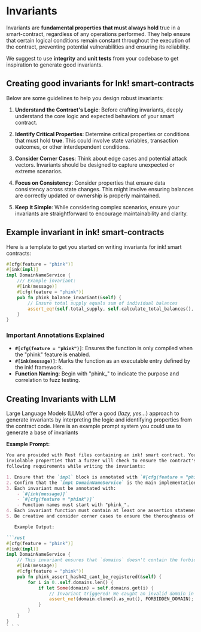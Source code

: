 # Invariants

Invariants are **fundamental properties that must always hold** true in a smart-contract, regardless of any operations
performed. They help ensure that certain logical conditions remain constant throughout the
execution of the contract, preventing potential vulnerabilities and ensuring its reliability.

We suggest to use **integrity** and **unit tests** from your codebase to get inspiration to generate good invariants.

## Creating good invariants for Ink! smart-contracts

Below are some guidelines to help you design robust invariants:

1. **Understand the Contract's Logic**: Before crafting invariants, deeply understand the core logic and expected
   behaviors of your smart contract.

2. **Identify Critical Properties**: Determine critical properties or conditions that must hold **true**. This could
   involve
   state variables, transaction outcomes, or other interdependent conditions.

3. **Consider Corner Cases**: Think about edge cases and potential attack vectors. Invariants should be designed to
   capture unexpected or extreme scenarios.

4. **Focus on Consistency**: Consider properties that ensure data consistency across state changes. This might involve
   ensuring balances are correctly updated or ownership is properly maintained.

5. **Keep it Simple**: While considering complex scenarios, ensure your invariants are straightforward to encourage
   maintainability and clarity.

## Example invariant in ink! smart-contracts

Here is a template to get you started on writing invariants for ink! smart contracts:

```rust
#[cfg(feature = "phink")]
#[ink(impl)]
impl DomainNameService {
    /// Example invariant:
    #[ink(message)]
    #[cfg(feature = "phink")]
    pub fn phink_balance_invariant(&self) {
        // Ensure total supply equals sum of individual balances
        assert_eq!(self.total_supply, self.calculate_total_balances(), "Balance invariant violated!");
    }
}
```

### Important Annotations Explained

- **`#[cfg(feature = "phink")]`**: Ensures the function is only compiled when the "phink" feature is enabled.
- **`#[ink(message)]`**: Marks the function as an executable entry defined by the ink! framework.
- **Function Naming**: Begin with "phink_" to indicate the purpose and correlation to fuzz testing.

## Creating Invariants with LLM

Large Language Models (LLMs) offer a good (_lazy, yes..._) approach to generate invariants by interpreting the logic and
identifying properties from the contract code. Here is an example prompt system you could use to generate a base of
invariants

**Example Prompt:**

```markdown
You are provided with Rust files containing an ink! smart contract. Your task is to generate invariants, which are
inviolable properties that a fuzzer will check to ensure the contract's quality and correctness. Please adhere to the
following requirements while writing the invariants:

1. Ensure that the `impl` block is annotated with `#[cfg(feature = "phink")] #[ink(impl)]`.
2. Confirm that the `impl DomainNameService` is the main implementation block of the contract.
3. Each invariant must be annotated with:
    - `#[ink(message)]`
    - `#[cfg(feature = "phink")]`
    - Function names must start with "phink_".
4. Each invariant function must contain at least one assertion statement, such as `assert`, `assert_ne`, `panic`, etc.
5. Be creative and consider corner cases to ensure the thoroughness of the invariants.

   Example Output:

```rust
#[cfg(feature = "phink")]
#[ink(impl)]
impl DomainNameService {
    // This invariant ensures that `domains` doesn't contain the forbidden domain that nobody should register 
    #[ink(message)]
    #[cfg(feature = "phink")]
    pub fn phink_assert_hash42_cant_be_registered(&self) {
        for i in 0..self.domains.len() {
            if let Some(domain) = self.domains.get(i) {
                // Invariant triggered! We caught an invalid domain in the storage...
                assert_ne!(domain.clone().as_mut(), FORBIDDEN_DOMAIN);
            }
        }
    }
}
` ` `
```